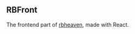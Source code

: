 ## RBFront

The frontend part of [rbheaven](https://github.com/Tsuribori/rbheaven), made with React.
